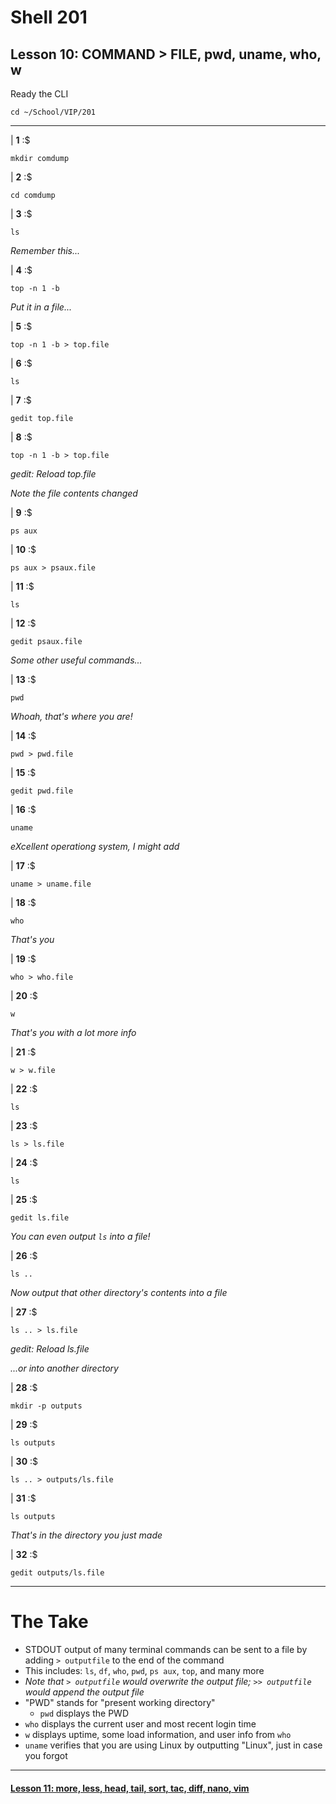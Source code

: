 # Shell 201
## Lesson 10: COMMAND > FILE, pwd, uname, who, w

Ready the CLI

```console
cd ~/School/VIP/201
```

___

| **1** :$

```console
mkdir comdump
```

| **2** :$

```console
cd comdump
```

| **3** :$

```console
ls
```

*Remember this...*

| **4** :$

```console
top -n 1 -b
```

*Put it in a file...*

| **5** :$

```console
top -n 1 -b > top.file
```

| **6** :$

```console
ls
```

| **7** :$

```console
gedit top.file
```

| **8** :$

```console
top -n 1 -b > top.file
```

*gedit: Reload top.file*

*Note the file contents changed*

| **9** :$

```console
ps aux
```

| **10** :$

```console
ps aux > psaux.file
```

| **11** :$

```console
ls
```

| **12** :$

```console
gedit psaux.file
```

*Some other useful commands...*

| **13** :$

```console
pwd
```

*Whoah, that's where you are!*

| **14** :$

```console
pwd > pwd.file
```

| **15** :$

```console
gedit pwd.file
```

| **16** :$

```console
uname
```

*eXcellent operationg system, I might add*

| **17** :$

```console
uname > uname.file
```

| **18** :$

```console
who
```

*That's you*

| **19** :$

```console
who > who.file
```

| **20** :$

```console
w
```

*That's you with a lot more info*

| **21** :$

```console
w > w.file
```

| **22** :$

```console
ls
```

| **23** :$

```console
ls > ls.file
```

| **24** :$

```console
ls
```

| **25** :$

```console
gedit ls.file
```

*You can even output `ls` into a file!*

| **26** :$

```console
ls ..
```

*Now output that other directory's contents into a file*

| **27** :$

```console
ls .. > ls.file
```

*gedit: Reload ls.file*

*...or into another directory*

| **28** :$

```console
mkdir -p outputs
```

| **29** :$

```console
ls outputs
```

| **30** :$

```console
ls .. > outputs/ls.file
```

| **31** :$

```console
ls outputs
```

*That's in the directory you just made*

| **32** :$

```console
gedit outputs/ls.file
```

___

# The Take

- STDOUT output of many terminal commands can be sent to a file by adding `> outputfile` to the end of the command
 - This includes: `ls`, `df`, `who`, `pwd`, `ps aux`, `top`, and many more
- *Note that `> outputfile` would overwrite the output file; `>> outputfile` would append the output file*
- "PWD" stands for "present working directory"
  - `pwd` displays the PWD
- `who` displays the current user and most recent login time
- `w` displays uptime, some load information, and user info from `who`
- `uname` verifies that you are using Linux by outputting "Linux", just in case you forgot

___

#### [Lesson 11: more, less, head, tail, sort, tac, diff, nano, vim](https://github.com/inkVerb/vip/blob/master/201/Lesson-11.md)
